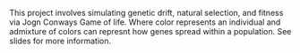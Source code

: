 This project involves simulating genetic drift, natural selection, and fitness via Jogn Conways Game of life. Where color represents an individual and admixture of colors can represnt how genes spread within a population. See slides for more information. 
